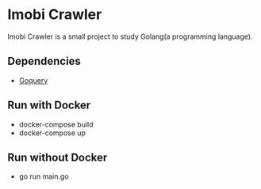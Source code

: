 # Imobi Crawler

Imobi Crawler is a small project to study Golang(a programming language).

## Dependencies

* <a href="https://github.com/PuerkitoBio/goquery" target="_blank">Goquery</a>

## Run with Docker

* docker-compose build
* docker-compose up

## Run without Docker

* go run main.go

